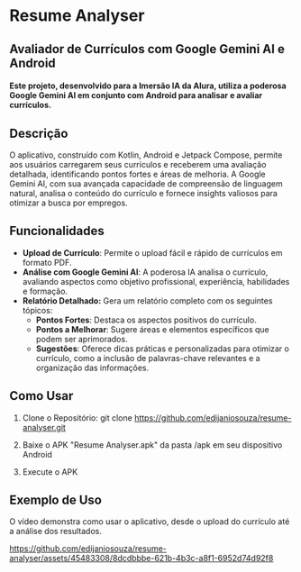 # Resume Analyser
## Avaliador de Currículos com Google Gemini AI e Android

#### Este projeto, desenvolvido para a Imersão IA da Alura, utiliza a poderosa Google Gemini AI em conjunto com Android para analisar e avaliar currículos.

## Descrição

O aplicativo, construído com Kotlin, Android e Jetpack Compose, permite aos usuários carregarem seus currículos e receberem uma avaliação detalhada, identificando pontos fortes e áreas de melhoria. A Google Gemini AI, com sua avançada capacidade de compreensão de linguagem natural, analisa o conteúdo do currículo e fornece insights valiosos para otimizar a busca por empregos.

## Funcionalidades

* **Upload de Currículo**: Permite o upload fácil e rápido de currículos em formato PDF.
* **Análise com Google Gemini AI**: A poderosa IA analisa o currículo, avaliando aspectos como objetivo profissional, experiência, habilidades e formação.
* **Relatório Detalhado:** Gera um relatório completo com os seguintes tópicos:
    * **Pontos Fortes**: Destaca os aspectos positivos do currículo.
    * **Pontos a Melhorar**: Sugere áreas e elementos específicos que podem ser aprimorados.
    * **Sugestões**: Oferece dicas práticas e personalizadas para otimizar o currículo, como a inclusão de palavras-chave relevantes e a organização das informações.

## Como Usar
1. Clone o Repositório:  git clone https://github.com/edijaniosouza/resume-analyser.git

2. Baixe o APK "Resume Analyser.apk" da pasta /apk em seu dispositivo Android
3. Execute o APK

## Exemplo de Uso
O vídeo demonstra como usar o aplicativo, desde o upload do currículo até a análise dos resultados.

https://github.com/edijaniosouza/resume-analyser/assets/45483308/8dcdbbbe-621b-4b3c-a8f1-6952d74d92f8


